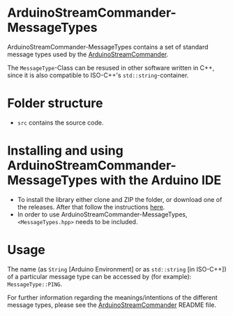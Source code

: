 # ArduinoStreamCommander-MessageTypes
ArduinoStreamCommander-MessageTypes contains a set of standard message types used by the [ArduinoStreamCommander](https://github.com/je-s/ArduinoStreamCommander).

The `MessageType`-Class can be resused in other software written in C++, since it is also compatible to ISO-C++'s `std::string`-container.
# Folder structure
* `src`  contains the source code.
# Installing and using ArduinoStreamCommander-MessageTypes with the Arduino IDE
* To install the library either clone and ZIP the folder, or download one of the releases. After that follow the instructions [here](https://www.arduino.cc/en/Guide/Libraries#toc2).
* In order to use ArduinoStreamCommander-MessageTypes, `<MessageTypes.hpp>` needs to be included.
# Usage
The name (as `String` [Arduino Environment] or as `std::string` [in ISO-C++]) of a particular message type can be accessed by (for example): `MessageType::PING`.

For further information regarding the meanings/intentions of the different message types, please see the [ArduinoStreamCommander](https://github.com/je-s/ArduinoStreamCommander) README file.